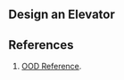 ## Design an Elevator


## References
1. [OOD Reference](http://massivetechinterview.blogspot.com/2015/07/thought-works-object-oriented-design.html).
